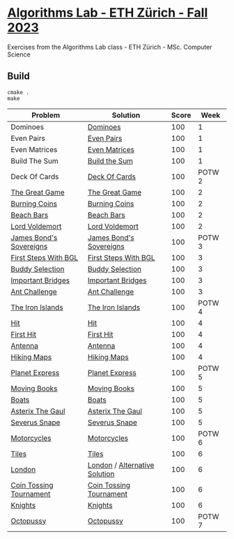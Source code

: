 # [Algorithms Lab - ETH Zürich - Fall 2023](https://cadmo.ethz.ch/education/lectures/HS23/algolab/index.html)
Exercises from the Algorithms Lab class - ETH Zürich - MSc. Computer Science

## Build
```shell script
cmake .
make
```

| Problem                                                           | Solution                                                              | Score | Week |
| --------------                                                    | --------------------------------------------------                    |-------|------|
| Dominoes                                                          | [Dominoes]((Week1/Dominoes/src/main.cpp))                             |  100  |  1   |
| Even Pairs                                                        | [Even Pairs]((Week1/EvenPairs/src/main.cpp))                          |  100  |  1   |
| Even Matrices                                                     | [Even Matrices]((Week1/EvenMatrices/src/main.cpp))                    |  100  |  1   |
| Build The Sum                                                     | [Build the Sum]((Week1/BuildTheSum/src/main.cpp))                     |  100  |  1   |
| Deck Of Cards                                                     | [Deck Of Cards](ProblemOfTheWeek/DeckOfCards/src/main.cpp)            |  100  |POTW 2|
| [The Great Game](Week2/TheGreatGame/great_game.pdf)               | [The Great Game](Week2/TheGreatGame/src/main.cpp)                     |  100  |  2   |
| [Burning Coins](Week2/BurningCoins/burning_coins.pdf)             | [Burning Coins](Week2/BurningCoins/src/main.cpp)                      |  100  |  2   |
| [Beach Bars](Week2/BeachBars/beach_bars.pdf)                      | [Beach Bars](Week2/BeachBars/src/main.cpp)                            |  100  |  2   |
| [Lord Voldemort](Week2/LordVoldemort/lord_voldemort.pdf)          | [Lord Voldemort](Week2/LordVoldemort/src/main.cpp)                    |  100  |  2   |
| [James Bond's Sovereigns](ProblemOfTheWeek/JamesBondsSovereigns/James_Bonds_sovereigns.pdf)|  [James Bond's Sovereigns](ProblemOfTheWeek/JamesBondsSovereigns/src/main.cpp)|  100  |POTW 3|
| [First Steps With BGL](Week3/FirstStepsWithBGL/this.pdf)          | [First Steps With BGL](Week3/FirstStepsWithBGL/src/main.cpp)          |  100  |  3   |
| [Buddy Selection](Week3/BuddySelection/this.pdf)                  | [Buddy Selection](Week3/BuddySelection/src/main.cpp)                  |  100  |  3   |
| [Important Bridges](Week3/ImportantBridges/this.pdf)              | [Important Bridges](Week3/ImportantBridges/src/main.cpp)              |  100  |  3   |
| [Ant Challenge](Week3/AntChallenge/this.pdf)                      | [Ant Challenge](Week3/AntChallenge/src/main.cpp)                      |  100  |  3   |
| [The Iron Islands](ProblemOfTheWeek/TheIronIslands/this.pdf)      |  [The Iron Islands](ProblemOfTheWeek/TheIronIslands/src/main.cpp)     |  100  |POTW 4|
| [Hit](Week4/Hit/this.pdf)                                         | [Hit](Week4/Hit/src/main.cpp)                                         |  100  |  4   |
| [First Hit](Week4/FirstHit/this.pdf)                              | [First Hit](Week4/FirstHit/src/main.cpp)                              |  100  |  4   |
| [Antenna](Week4/Antenna/this.pdf)                                 | [Antenna](Week4/Antenna/src/main.cpp)                                 |  100  |  4   |
| [Hiking Maps](Week4/HikingMaps/this.pdf)                          | [Hiking Maps](Week4/HikingMaps/src/main.cpp)                          |  100  |  4   |
| [Planet Express](ProblemOfTheWeek/PlanetExpress/this.pdf)         | [Planet Express](ProblemOfTheWeek/PlanetExpress/src/main.cpp)         |  100  |POTW 5|
| [Moving Books](Week5/MovingBooks/this.pdf)                        | [Moving Books](Week5/MovingBooks/src/main.cpp)                        |  100  |  5   |
| [Boats](Week5/Boats/this.pdf)                                     | [Boats](Week5/Boats/src/main.cpp)                                     |  100  |  5   |
| [Asterix The Gaul](Week5/AsterixTheGaul/this.pdf)                 | [Asterix The Gaul](Week5/AsterixTheGaul/src/main.cpp)                 |  100  |  5   |
| [Severus Snape](Week5/SeverusSnape/this.pdf)                      | [Severus Snape](Week5/SeverusSnape/src/main.cpp)                      |  100  |  5   |
| [Motorcycles](ProblemOfTheWeek/Motorcycles/this.pdf)              | [Motorcycles](ProblemOfTheWeek/Motorcycles/src/main.cpp)              |  100  |POTW 6|
| [Tiles](Week6/Tiles/this.pdf)                                     | [Tiles](Week6/Tiles/src/main.cpp)                                     |  100  |  6   |
| [London](Week6/London/this.pdf)                                   | [London](Week6/London/src/main.cpp) / [Alternative Solution](Week6/London/src/main_lessnodes.cpp)|  100  |  6   |
| [Coin Tossing Tournament](Week6/CoinTossingTournament/this.pdf)   | [Coin Tossing Tournament](Week6/CoinTossingTournament/src/main.cpp)   |  100  |  6   |
| [Knights](Week6/Knights/this.pdf)                                 | [Knights](Week6/Knights/src/main.cpp)                                 |  100  |  6   |
| [Octopussy](ProblemOfTheWeek/Octopussy/octopussy.pdf)             | [Octopussy](ProblemOfTheWeek/Octopussy/src/main.cpp)                  |  100  |POTW 7|







